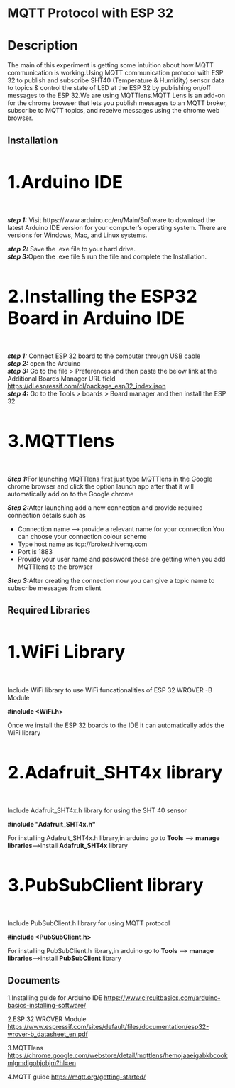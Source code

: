 
#  MQTT Protocol with ESP 32
 
# Description
The main of this experiment is getting some intuition about how MQTT communication is working.Using MQTT communication protocol with ESP 32 to publish and subscribe SHT40 (Temperature & Humidity) sensor data to topics & control the state of LED at the ESP 32 by publishing on/off messages to the ESP 32.We are using MQTTlens.MQTT Lens is an add-on for the chrome browser that lets you publish messages to an MQTT broker, subscribe to MQTT topics, and receive messages using the chrome web 
browser. 


## Installation 
 <h4 style="color:black;font-size:40px;"> <b> 1.Arduino IDE</b>  </h4>
  <b><i>step 1:</i></b>          
  Visit https://www.arduino.cc/en/Main/Software  to download the latest Arduino IDE version for your computer’s operating system. There are versions for Windows,     Mac, and Linux systems.
  
  <b><i>step 2:</i></b> Save the .exe file to your hard drive.  
  <b><i>step 3:</i></b>Open the .exe file & run the file and complete the Installation.       

  <b><h4 style="color:black;font-size:40px;">2.Installing the ESP32 Board in Arduino IDE  </b>  </h4>
   <b><i>step 1:</i></b> Connect ESP 32 board to the computer through USB cable  
   <b><i>step 2:</i></b> open the Arduino  
   <b><i>step 3:</i></b> 	Go to the file >  Preferences and then paste the below link at the Additional Boards Manager URL field
          https://dl.espressif.com/dl/package_esp32_index.json  
   <b><i>step 4:</i></b>	Go to the Tools  >  boards  >  Board manager and then install the ESP 32  
   
   <h4 style="color:black;font-size:40px;"> <b> 3.MQTTlens </b>  </h4>
   <b><i>Step 1:</i></b>For launching MQTTlens first just type MQTTlens in the Google chrome browser and click the option launch app after that it will      automatically add on to the Google chrome
   
   <b><i>Step 2:</i></b>After launching add a new connection and provide required connection details such as
   
   <ul style=“list-style-type:disc”>

   <li>Connection name --> provide a relevant name for your connection  You can choose your connection colour scheme </li>
   <li>Type host name as tcp://broker.hivemq.com </li>
   <li>Port is 1883</li>
   <li>Provide your user name and password these are getting when you add MQTTlens to the browser</li>
   </ul>
   <b><i>Step 3:</i></b>After creating the connection now you can give a topic name to subscribe messages 
   from client 
   

   
   
   
   
   
   
   
   
   
   
   
   
   
 
   



  
  


     


## Required Libraries 
 <h4 style="color:black;font-size:40px;"> <b>1.WiFi Library</b>  </h4>

 Include WiFi library to use WiFi funcationalities of ESP 32 WROVER -B Module

 <b>#include <WiFi.h></b> 
 
 Once we install the ESP 32 boards to the IDE it can automatically adds the WiFi library
 
 <h4 style="color:black;font-size:40px;"> <b> 2.Adafruit_SHT4x library</b>  </h4>
 
 Include Adafruit_SHT4x.h library for using the SHT 40 sensor
 
 <b>#include "Adafruit_SHT4x.h"</b>
 
 For installing Adafruit_SHT4x.h library,in arduino go to <b>Tools</b> --> <b>manage libraries</b>-->install <b>Adafruit_SHT4x</b> library
 
 <h4 style="color:black;font-size:40px;"> <b> 3.PubSubClient library </b>  </h4>
 
 Include PubSubClient.h library for using MQTT protocol
 
 <b>#include <PubSubClient.h></b>
 
 For installing PubSubClient.h library,in arduino go to <b>Tools</b> --> <b>manage libraries</b>-->install <b>PubSubClient</b> library

 






## Documents
1.Installing guide for Arduino IDE
          https://www.circuitbasics.com/arduino-basics-installing-software/ 
          
2.ESP 32 WROVER Module
 https://www.espressif.com/sites/default/files/documentation/esp32-wrover-b_datasheet_en.pdf

3.MQTTlens
  https://chrome.google.com/webstore/detail/mqttlens/hemojaaeigabkbcookmlgmdigohjobjm?hl=en
  
4.MQTT guide
  https://mqtt.org/getting-started/





